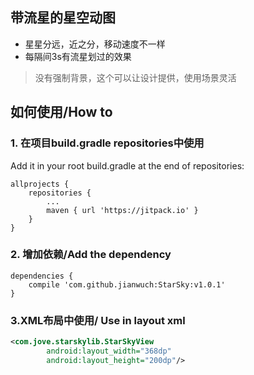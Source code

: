 ## 带流星的星空动图
* 星星分远，近之分，移动速度不一样
* 每隔间3s有流星划过的效果
>没有强制背景，这个可以让设计提供，使用场景灵活

## 如何使用/How to
### 1. 在项目build.gradle repositories中使用
Add it in your root build.gradle at the end of repositories:
```
allprojects {
    repositories {
        ...
        maven { url 'https://jitpack.io' }
    }
}
```
### 2. 增加依赖/Add the dependency
```
dependencies {
    compile 'com.github.jianwuch:StarSky:v1.0.1'
}
```

### 3.XML布局中使用/ Use in layout xml
```xml
<com.jove.starskylib.StarSkyView
        android:layout_width="368dp"
        android:layout_height="200dp"/>
```

